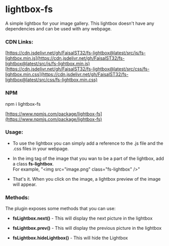 # lightbox-fs  
  
A simple lightbox for your image gallery. This lightbox doesn't have any dependencies and can be used with any webpage.

### CDN Links:

[https://cdn.jsdelivr.net/gh/FaisalST32/fs-lightbox@latest/src/js/fs-lightbox.min.js](https://cdn.jsdelivr.net/gh/FaisalST32/fs-lightbox@latest/src/js/fs-lightbox.min.js)  
[https://cdn.jsdelivr.net/gh/FaisalST32/fs-lightbox@latest/src/css/fs-lightbox.min.css](https://cdn.jsdelivr.net/gh/FaisalST32/fs-lightbox@latest/src/css/fs-lightbox.min.css)  
  
### NPM

npm i lightbox-fs

[https://www.npmjs.com/package/lightbox-fs](https://www.npmjs.com/package/lightbox-fs)

### Usage:

* To use the lightbox you can simply add a reference to the .js file and the .css files in your webpage.  

* In the img tag of the image that you wan to be a part of the lightbox, add a class **fs-lightbox**.  
For example, "&lt;img src="image.png" class="fs-lightbox" /&gt;"

* That's it. When you click on the image, a lightbox preview of the image will appear.
  
### Methods:

The plugin exposes some methods that you can use:

* **fsLightbox.next()** - This will display the next picture in the lightbox

* **fsLightbox.prev()** - This will display the previous picture in the lightbox

* **fsLightbox.hideLightbox()** - This will hide the Lightbox
